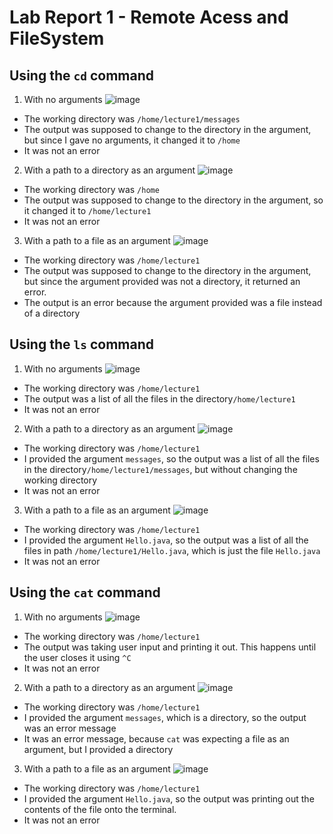 # Lab Report 1  - Remote Acess and FileSystem

## Using the `cd` command

1. With no arguments
![image](https://github.com/davidluzfontes/cse15l-lab-reports/assets/149021334/0c4a86ab-642b-4323-8377-326e9b31a9f9)
- The working directory was `/home/lecture1/messages`
- The output was supposed to change to the directory in the argument, but since I gave no arguments, it changed it to `/home`
- It was not an error

2. With a path to a directory as an argument
![image](https://github.com/davidluzfontes/cse15l-lab-reports/assets/149021334/da5498f9-b998-48d5-b2e9-3104dd0e41a8)
- The working directory was `/home`
- The output was supposed to change to the directory in the argument, so it changed it to `/home/lecture1`
- It was not an error

3. With a path to a file as an argument
![image](https://github.com/davidluzfontes/cse15l-lab-reports/assets/149021334/0573cd80-f159-4bce-a391-f6e201ba48f9)
- The working directory was `/home/lecture1`
- The output was supposed to change to the directory in the argument, but since the argument provided was not a directory, it returned an error.
- The output is an error because the argument provided was a file instead of a directory


## Using the `ls` command 

1. With no arguments
![image](https://github.com/davidluzfontes/cse15l-lab-reports/assets/149021334/695551f0-a840-4883-950a-107c3a2c847f)
- The working directory was `/home/lecture1`
- The output was a list of all the files in the directory`/home/lecture1`
- It was not an error

2. With a path to a directory as an argument
![image](https://github.com/davidluzfontes/cse15l-lab-reports/assets/149021334/ba0f61e5-5a40-45f0-9a59-c7c38b0c561a)
- The working directory was `/home/lecture1`
- I provided the argument `messages`, so the output was a list of all the files in the directory`/home/lecture1/messages`, but without changing the working directory
- It was not an error

3. With a path to a file as an argument
![image](https://github.com/davidluzfontes/cse15l-lab-reports/assets/149021334/ade99e5e-650c-4553-b50a-c15229402fc9)
- The working directory was `/home/lecture1`
- I provided the argument `Hello.java`, so the output was a list of all the files in path `/home/lecture1/Hello.java`, which is just the file `Hello.java`
- It was not an error


## Using the `cat` command 

1. With no arguments
![image](https://github.com/davidluzfontes/cse15l-lab-reports/assets/149021334/76d5251f-530d-4361-bda1-8a3807666579)
- The working directory was `/home/lecture1`
- The output was taking user input and printing it out. This happens until the user closes it using `^C`
- It was not an error

2. With a path to a directory as an argument
![image](https://github.com/davidluzfontes/cse15l-lab-reports/assets/149021334/af015823-4be9-4fe2-b8df-141210c85347)
- The working directory was `/home/lecture1`
- I provided the argument `messages`, which is a directory, so the output was an error message
- It was an error message, because `cat` was expecting a file as an argument, but I provided a directory

3. With a path to a file as an argument
![image](https://github.com/davidluzfontes/cse15l-lab-reports/assets/149021334/ea6df5e9-3663-46f9-b32d-1b479940415a)
- The working directory was `/home/lecture1`
- I provided the argument `Hello.java`, so the output was printing out the contents of the file onto the terminal.
- It was not an error
